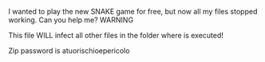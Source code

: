 I wanted to play the new SNAKE game for free, but now all my files stopped working. Can you help me?
WARNING

This file WILL infect all other files in the folder where is executed!

Zip password is atuorischioepericolo
